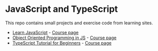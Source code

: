# JavaScript and TypeScript

This repo contains small projects and exercise code from learning sites.

- [Learn JavaScript](courses/learn_js/) -
  [Course page](https://www.youtube.com/watch?v=PkZNo7MFNFg)
- [Object Oriented Programming in JS](courses/oop_in_js/) -
  [Course page](https://www.youtube.com/watch?v=PFmuCDHHpwk)
- [TypeScript Tutorial for Beginners](courses/ts_for_beginners/) -
  [Course page](https://www.youtube.com/watch?v=d56mG7DezGs)
